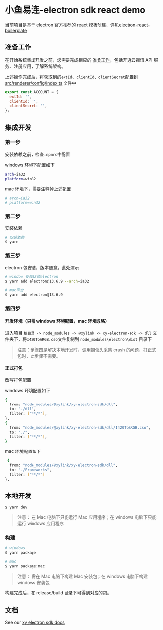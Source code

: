 # 小鱼易连-electron sdk react demo

当前项目是基于 electron 官方推荐的 react 模板创建，详见[electron-react-boilerplate](https://github.com/electron-react-boilerplate/electron-react-boilerplate)

## 准备工作

在开始系统集成开发之前，您需要完成相应的 [准备工作](https://openapi.xylink.com/common/meeting/doc/ready_work?platform=electron)，包括开通云视讯 API 服务、注册应用，了解系统架构。

上述操作完成后，将获取到的`extId`、`clientId`、`clientSecret`配置到 [src/renderer/config/index.ts](src/renderer/config/index.ts) 文件中

```js
export const ACCOUNT = {
  extId: '',
  clientId: '',
  clientSecret: '',
};
```

## 集成开发

### 第一步

安装依赖之前，检查`.npmrc`中配置

windows 环境下配置如下

```bash
arch=ia32
platform=win32
```

mac 环境下，需要注释掉上述配置

```bash
# arch=ia32
# platform=win32
```

### 第二步

安装依赖

```bash
# 安装依赖
$ yarn
```

### 第三步

electron 包安装，版本随意，此处演示

```bash
# window 安装32位electron
$ yarn add electron@13.6.9 --arch=ia32

# mac平台
$ yarn add electron@13.6.9
```

### 第四步

#### 开发环境（只需 windows 环境配置，mac 环境忽略）

进入项目 `根目录 -> node_modules -> @xylink -> xy-electron-sdk -> dll` 文件夹下，将`I420ToARGB.cso`文件复制到 `node_modules\electron\dist` 目录下

> 注意：步骤四是解决本地开发时，调用摄像头采集 crash 的问题，打正式包时，此步骤不需要。

#### 正式打包

改写打包配置

windows 环境配置如下

```bash
{
  from: "node_modules/@xylink/xy-electron-sdk/dll",
  to: "./dll",
  filter: ["**/*"],
},
{
  from: "node_modules/@xylink/xy-electron-sdk/dll/I420ToARGB.cso",
  to: "./",
  filter: ["**/*"],
}
```

mac 环境配置如下

```bash
 {
  from: "node_modules/@xylink/xy-electron-sdk/dll",
  to: "./Frameworks",
  filter: ["**/*"]
},
```

## 本地开发

```
$ yarn dev
```

> 注意： 在 Mac 电脑下只能运行 Mac 应用程序；在 windows 电脑下只能运行 windows 应用程序

### 构建

```bash
# windows
$ yarn package

# mac
$ yarn package:mac
```

> 注意： 需在 Mac 电脑下构建 Mac 安装包；在 windows 电脑下构建 windows 安装包

构建完成后，在 release/build 目录下可得到对应的包。

## 文档

See our [xy electron sdk docs](https://openapi.xylink.com/common/meeting/doc/description?platform=electron)
